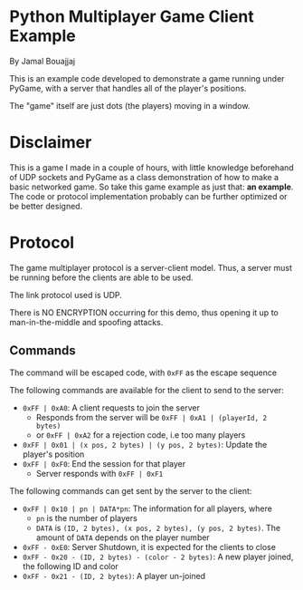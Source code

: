 # Python Multiplayer Game Client Example
By Jamal Bouajjaj

This is an example code developed to demonstrate a game running under PyGame, with a server that handles all of the
player's positions.

The "game" itself are just dots (the players) moving in a window.

# Disclaimer
This is a game I made in a couple of hours, with little knowledge beforehand of UDP sockets and PyGame as a class
demonstration of how to make a basic networked game.
So take this game example as just that: **an example**.
The code or protocol implementation probably can be further optimized or be better designed.

# Protocol
The game multiplayer protocol is a server-client model. Thus, a server must be running before the clients are
able to be used.

The link protocol used is UDP.

There is NO ENCRYPTION occurring for this demo, thus opening it up to man-in-the-middle and spoofing attacks.

## Commands
The command will be escaped code, with `0xFF` as the escape sequence

The following commands are available for the client to send to the server:
- `0xFF | 0xA0`: A client requests to join the server
  - Responds from the server will be `0xFF | 0xA1 | (playerId, 2 bytes)`
  - or `0xFF | 0xA2` for a rejection code, i.e too many players
- `0xFF | 0x01 | (x pos, 2 bytes) | (y pos, 2 bytes)`: Update the player's position
- `0xFF | 0xF0`: End the session for that player
  - Server responds with `0xFF | 0xF1`


The following commands can get sent by the server to the client:
- `0xFF | 0x10 | pn | DATA*pn`: The information for all players, where
  - `pn` is the number of players
  - `DATA` is `(ID, 2 bytes), (x pos, 2 bytes), (y pos, 2 bytes)`. The amount of `DATA` depends on the player number
- `0xFF - 0xE0`: Server Shutdown, it is expected for the clients to close
- `0xFF - 0x20 - (ID, 2 bytes) - (color - 2 bytes)`: A new player joined, the following ID and color
- `0xFF - 0x21 - (ID, 2 bytes)`: A player un-joined
